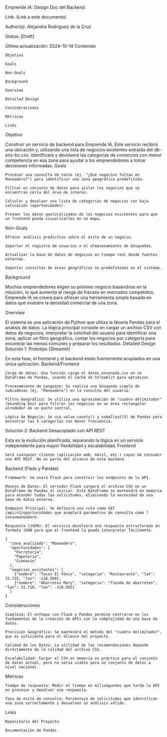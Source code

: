 
Emprende IA: Design Doc del Backend

Link: (Link a este documento)

Author(s): Alejandra Rodriguez de la Cruz

Status: [Draft]

Última actualización: 2024-10-14
Contenido

    Objetivo

    Goals

    Non-Goals

    Background

    Overview

    Detailed Design

    Consideraciones

    Métricas

    Links

Objetivo

Construir un servicio de backend para Emprende IA. Este servicio recibirá una ubicación y, utilizando una lista de negocios existentes extraida del db-ens-bc.csv, identificará y devolverá las categorías de comercios con menor competencia en esa zona para ayudar a los emprendedores a tomar decisiones informadas.
Goals

    Procesar una consulta de texto (ej. "¿Qué negocios faltan en Maneadero?") para identificar una zona geográfica predefinida.

    Filtrar un conjunto de datos para aislar los negocios que se encuentran cerca del área de interés.

    Calcular y devolver una lista de categorías de negocios con baja saturación (oportunidades).

    Proveer los datos geolocalizados de los negocios existentes para que un frontend pueda visualizarlos en un mapa.

Non-Goals

    Ofrecer análisis predictivo sobre el éxito de un negocio.

    Soportar el registro de usuarios o el almacenamiento de búsquedas.

    Actualizar la base de datos de negocios en tiempo real desde fuentes externas.

    Soportar consultas de áreas geográficas no predefinidas en el sistema.

Background

Muchos emprendedores eligen su próximo negocio basándose en la intuición, lo que aumenta el riesgo de fracaso en mercados competidos. Emprende IA se creara para ofrecer una herramienta simple basada en datos que muestre la densidad comercial de una zona. 

Overview

El sistema es una aplicación de Python que utiliza la librería Pandas para el análisis de datos. La lógica principal consiste en cargar un archivo CSV con datos de negocios, interpretar la solicitud del usuario para identificar una zona, aplicar un filtro geográfico, contar los negocios por categoría para encontrar las menos comunes y preparar los resultados.
Detailed Design
Solución 1: Prototipo  (Streamlit)

En esta fase, el frontend y el backend están fuertemente acoplados en una única aplicación.
Backend/Frontend

    Carga de datos: Una función carga el datos_ensenada.csv en un DataFrame de Pandas, usando el caché de Streamlit para optimizar.

    Procesamiento de Lenguaje: Se realiza una búsqueda simple de subcadenas (ej. "Maneadero") en la consulta del usuario.

    Filtro Geográfico: Se utiliza una aproximación de "cuadro delimitador" (bounding box) para filtrar los negocios en un área rectangular alrededor de un punto central.

    Lógica de Negocio: Se usa value_counts() y nsmallest(5) de Pandas para encontrar las 5 categorías con menor frecuencia.

Solución 2: Backend Desacoplado con API REST

Esta es la evolución planificada, separando la lógica en un servicio independiente para mayor flexibilidad y escalabilidad.
Frontend

    Será cualquier cliente (aplicación web, móvil, etc.) capaz de consumir una API REST. No es parte del alcance de este backend.

Backend (Flask y Pandas)

    Framework: Se usará Flask para construir los endpoints de la API.

    Manejo de Datos: El servidor Flask cargará el archivo CSV en un DataFrame de Pandas al iniciar. Este DataFrame se mantendrá en memoria para atender todas las solicitudes, eliminando la necesidad de una base de datos externa.

    Endpoint Principal: Se definirá una ruta como GET /api/v1/oportunidades que aceptará parámetros de consulta como ?zona=maneadero.

    Respuesta (JSON): El servicio devolverá una respuesta estructurada en formato JSON para que el frontend la pueda interpretar fácilmente.

    {
      "zona_analizada": "Maneadero",
      "oportunidades": [
        "Ferretería",
        "Papelería",
        "Gimnasio"
      ],
      "negocios_existentes": [
        {"nombre": "Tacos El Fénix", "categoria": "Restaurante", "lat": 31.715, "lon": -116.568},
        {"nombre": "Abarrotes Mary", "categoria": "Tienda de abarrotes", "lat": 31.716, "lon": -116.565}
      ]
    }

Consideraciones

    Simpleza: El enfoque con Flask y Pandas permite centrarse en los fundamentos de la creación de APIs sin la complejidad de una base de datos.

    Precisión Geográfica: Se mantendrá el método del "cuadro delimitador", que es suficiente para el alcance del proyecto.

    Calidad de los Datos: La utilidad de las recomendaciones depende directamente de la calidad del archivo CSV.

    Escalabilidad: Cargar el CSV en memoria es práctico para el conjunto de datos actual, pero no sería viable para un conjunto de datos a nivel nacional.

Métricas

    Tiempo de respuesta: Medir el tiempo en milisegundos que tarda la API en procesar y devolver una respuesta.

    Tasa de éxito de consulta: Porcentaje de solicitudes que identifican una zona correctamente y devuelven un análisis válido.

Links

    Repositorio del Proyecto

    Documentación de Pandas
